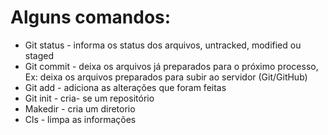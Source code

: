 # Alguns comandos: 

- Git status - informa os status dos arquivos, untracked, modified ou staged
- Git commit - deixa os arquivos já preparados para o próximo processo, Ex: deixa os arquivos preparados para subir ao servidor (Git/GitHub)
- Git add - adiciona as alterações que foram feitas
- Git init - cria- se um repositório 
- Makedir  -  cria um diretorio
- Cls - limpa as informações 

  



